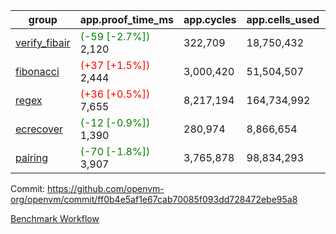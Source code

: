 | group | app.proof_time_ms | app.cycles | app.cells_used | leaf.proof_time_ms | leaf.cycles | leaf.cells_used |
| -- | -- | -- | -- | -- | -- | -- |
| [verify_fibair](https://github.com/openvm-org/openvm/blob/benchmark-results/benchmarks-pr/1969/verify_fibair-ff0b4e5af1e67cab70085f093dd728472ebe95a8.md) |<span style='color: green'>(-59 [-2.7%])</span> 2,120 |  322,709 |  18,750,432 |- | - | - |
| [fibonacci](https://github.com/openvm-org/openvm/blob/benchmark-results/benchmarks-pr/1969/fibonacci-ff0b4e5af1e67cab70085f093dd728472ebe95a8.md) |<span style='color: red'>(+37 [+1.5%])</span> 2,444 |  3,000,420 |  51,504,507 |- | - | - |
| [regex](https://github.com/openvm-org/openvm/blob/benchmark-results/benchmarks-pr/1969/regex-ff0b4e5af1e67cab70085f093dd728472ebe95a8.md) |<span style='color: red'>(+36 [+0.5%])</span> 7,655 |  8,217,194 |  164,734,992 |- | - | - |
| [ecrecover](https://github.com/openvm-org/openvm/blob/benchmark-results/benchmarks-pr/1969/ecrecover-ff0b4e5af1e67cab70085f093dd728472ebe95a8.md) |<span style='color: green'>(-12 [-0.9%])</span> 1,390 |  280,974 |  8,866,654 |- | - | - |
| [pairing](https://github.com/openvm-org/openvm/blob/benchmark-results/benchmarks-pr/1969/pairing-ff0b4e5af1e67cab70085f093dd728472ebe95a8.md) |<span style='color: green'>(-70 [-1.8%])</span> 3,907 |  3,765,878 |  98,834,293 |- | - | - |


Commit: https://github.com/openvm-org/openvm/commit/ff0b4e5af1e67cab70085f093dd728472ebe95a8

[Benchmark Workflow](https://github.com/openvm-org/openvm/actions/runs/16970018718)
